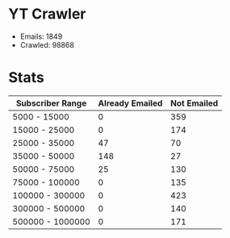 # YT Crawler
- Emails: 1849
- Crawled: 98868

# Stats
| Subscriber Range  | Already Emailed | Not Emailed |
|-------|-------|-------|
| 5000 - 15000 | 0 | 359 |
| 15000 - 25000 | 0 | 174 |
| 25000 - 35000 | 47 | 70 |
| 35000 - 50000 | 148 | 27 |
| 50000 - 75000 | 25 | 130 |
| 75000 - 100000 | 0 | 135 |
| 100000 - 300000 | 0 | 423 |
| 300000 - 500000 | 0 | 140 |
| 500000 - 1000000 | 0 | 171 |
